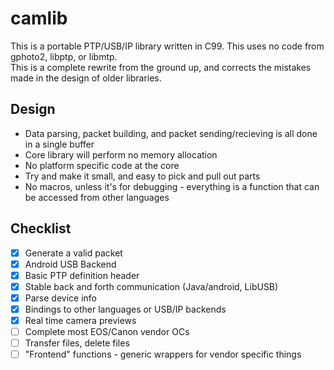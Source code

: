 # camlib
This is a portable PTP/USB/IP library written in C99. This uses no code from gphoto2, libptp, or libmtp.  
This is a complete rewrite from the ground up, and corrects the mistakes made in the design of older libraries.  

## Design
- Data parsing, packet building, and packet sending/recieving is all done in a single buffer
- Core library will perform no memory allocation
- No platform specific code at the core
- Try and make it small, and easy to pick and pull out parts
- No macros, unless it's for debugging - everything is a function that can be accessed from other languages

## Checklist
- [x] Generate a valid packet
- [x] Android USB Backend
- [x] Basic PTP definition header
- [x] Stable back and forth communication (Java/android, LibUSB)
- [x] Parse device info
- [x] Bindings to other languages or USB/IP backends
- [x] Real time camera previews
- [ ] Complete most EOS/Canon vendor OCs
- [ ] Transfer files, delete files
- [ ] "Frontend" functions - generic wrappers for vendor specific things
